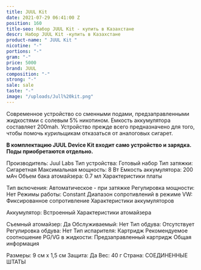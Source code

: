```yaml
---
title: JUUL Kit
date: 2021-07-29 06:41:00 Z
position: 160
title-seo: Набор JUUL Kit - купить в Казахстане
descr: Набор JUUL Kit -купить в Казахстане
product-name: " JUUL Kit "
nicotine: "-"
portions: "-"
gram: "-"
price: 5000
brand: JUUL
composition: "-"
strong: "-"
sale: sale
taste: "-"
image: "/uploads/Jull%20kit.png"
---
```


Cовременное устройство со сменными подами, предзаправленными жидкостями с солевым 5% никотином. Емкость аккумулятора составляет 200mah. Устройство прежде всего предназначено для того, чтобы помочь курильщикам отказаться от аналоговых сигарет.

**В комплектацию JUUL Device Kit входит само устройство и зарядка. Поды приобретаются отдельно.**


Производитель:
Juul Labs
Тип устройства:
Готовый набор
Тип затяжки:
Сигаретная
Максимальная мощность:
8 Вт
Емкость аккумулятора:
200 мАч
Объем бака атомайзера:
0.7 мл
Характеристики платы

Тип включения:
Автоматическое - при затяжке
Регулировка мощности:
Нет
Режимы работы:
Constant
Диапазон сопротивлений в режиме VW:
Фиксированное сопротивление
Характеристики аккумуляторов

Аккумулятор:
Встроенный
Характеристики атомайзера

Съемный атомайзер:
Да
Обслуживаемый:
Нет
Тип обдува:
Отсутствует
Регулировка обдува:
Нет
Тип испарителя:
Картридж
Рекомендуемое соотношение PG/VG в жидкости:
Предзаправленный картридж
Общая информация

Размеры:
9 см х 1,5 см
Защита:
Да
Вес:
40 г
Страна:
СОЕДИНЕННЫЕ ШТАТЫ